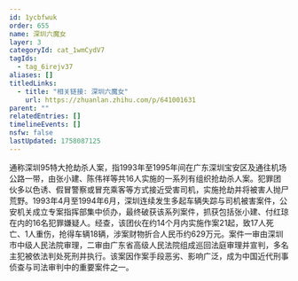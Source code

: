 ```yaml
---
id: 1ycbfwuk
order: 655
name: 深圳六魔女
layer: 3
categoryId: cat_1wmCydV7
tagIds:
  - tag_6irejv37
aliases: []
titledLinks:
  - title: "相关链接: 深圳六魔女"
    url: https://zhuanlan.zhihu.com/p/641001631
parent: ""
relatedEntries: []
timelineEvents: []
nsfw: false
lastUpdated: 1758087125
---
```


通称深圳95特大抢劫杀人案，指1993年至1995年间在广东深圳宝安区及通往机场公路一带，由张小建、陈伟祥等共16人实施的一系列有组织抢劫杀人案。犯罪团伙多以色诱、假冒警察或冒充乘客等方式接近受害司机，实施抢劫并将被害人抛尸荒野。1993年4月至1994年6月，深圳连续发生多起车辆失踪与司机被害案件，公安机关成立专案指挥部集中侦办，最终破获该系列案件，抓获包括张小建、付红琼在内的16名犯罪嫌疑人。经查，该团伙在约14个月内实施作案21起，致17人死亡、1人重伤，抢得车辆18辆，涉案财物折合人民币约629万元。案件一审由深圳市中级人民法院审理，二审由广东省高级人民法院组成巡回法庭审理并宣判，多名主犯被依法判处死刑并执行。该案因作案手段恶劣、影响广泛，成为中国近代刑事侦查与司法审判中的重要案件之一。
